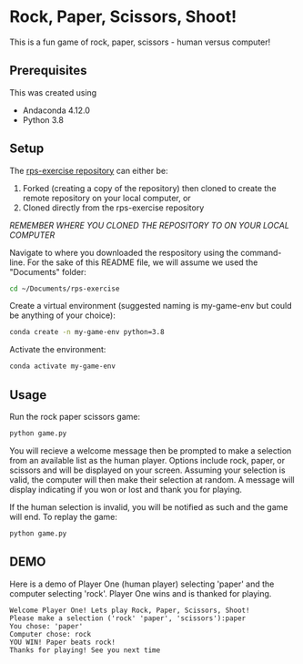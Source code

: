 # Rock, Paper, Scissors, Shoot!

This is a fun game of rock, paper, scissors - human versus computer! 

## Prerequisites

This was created using 
+ Andaconda 4.12.0
+ Python 3.8

## Setup

The [rps-exercise repository](https://github.com/R1425/rps-exercise) can either be:
1. Forked (creating a copy of the repository) then cloned to create the remote repository on your local computer, or 
2. Cloned directly from the rps-exercise repository

*REMEMBER WHERE YOU CLONED THE REPOSITORY TO ON YOUR LOCAL COMPUTER*

Navigate to where you downloaded the respository using the command-line.  For the sake of this README file, we will assume we used the "Documents" folder:

```sh
cd ~/Documents/rps-exercise
```

Create a virtual environment (suggested naming is my-game-env but could be anything of your choice):

```sh
conda create -n my-game-env python=3.8
```

Activate the environment:

```sh
conda activate my-game-env
```

## Usage

Run the rock paper scissors game:

```sh
python game.py
```

You will recieve a welcome message then be prompted to make a selection from an available list as the human player.  Options include rock, paper, or scissors and will be displayed on your screen.  Assuming your selection is valid, the computer will then make their selection at random.  A message will display indicating if you won or lost and thank you for playing.  

If the human selection is invalid, you will be notified as such and the game will end.  To replay the game: 

```sh
python game.py
```

## DEMO

Here is a demo of Player One (human player) selecting 'paper' and the computer selecting 'rock'.  Player One wins and is thanked for playing.

    Welcome Player One! Lets play Rock, Paper, Scissors, Shoot!
    Please make a selection ('rock' 'paper', 'scissors'):paper
    You chose: 'paper'
    Computer chose: rock
    YOU WIN! Paper beats rock!
    Thanks for playing! See you next time
